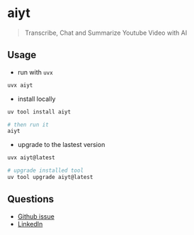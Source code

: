 # aiyt

> Transcribe, Chat and Summarize Youtube Video with AI

## Usage

- run with `uvx`

```bash
uvx aiyt
```

- install locally

```bash
uv tool install aiyt

# then run it
aiyt
```

- upgrade to the lastest version

```bash
uvx aiyt@latest

# upgrade installed tool
uv tool upgrade aiyt@latest
```

## Questions

- [Github issue]
- [LinkedIn]

[Github issue]: https://github.com/hoishing/aiyt/issues
[LinkedIn]: https://www.linkedin.com/in/kng2
